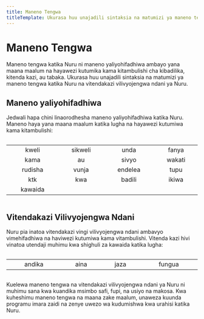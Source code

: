 ```yaml
---
title: Maneno Tengwa
titleTemplate: Ukurasa huu unajadili sintaksia na matumizi ya maneno tengwa katika Nuru na vitendakazi vilivyojengwa ndani ya Nuru.
---
```


# Maneno Tengwa

Maneno tengwa katika Nuru ni maneno yaliyohifadhiwa ambayo yana maana maalum na hayawezi kutumika kama kitambulishi cha kibadilika, kitenda kazi, au tabaka. Ukurasa huu unajadili sintaksia na matumizi ya maneno tengwa katika Nuru na vitendakazi vilivyojengwa ndani ya Nuru.

## Maneno yaliyohifadhiwa

Jedwali hapa chini linaorodhesha maneno yaliyohifadhiwa katika Nuru. Maneno haya yana maana maalum katika lugha na hayawezi kutumiwa kama kitambulishi:

<table style="display: inline-table; width: 100%; text-align: center">
<tbody>
  <tr>
    <td>kweli</td>
    <td>sikweli</td>
    <td>unda</td>
    <td>fanya</td>
  </tr>
  <tr>
    <td>kama</td>
    <td>au</td>
    <td>sivyo</td>
    <td>wakati</td>
  </tr>
  <tr>
    <td>rudisha</td>
    <td>vunja</td>
    <td>endelea</td>
    <td>tupu</td>
  </tr>
  <tr>
    <td>ktk</td>
    <td>kwa</td>
    <td>badili</td>
    <td>ikiwa</td>
  </tr>
  <tr>
    <td>kawaida</td>
    <td></td>
    <td></td>
    <td></td>
  </tr>
</tbody>
</table>

## Vitendakazi Vilivyojengwa Ndani

Nuru pia inatoa vitendakazi vingi vilivyojengwa ndani ambavyo vimehifadhiwa na haviwezi kutumiwa kama vitambulishi. Vitenda kazi hivi vinatoa utendaji muhimu kwa shighuli za kawaida katika lugha:

<table style="display: inline-table; width: 100%; text-align: center">
<tbody>
<tr>
    <td>andika</td>
    <td>aina</td>
    <td>jaza</td>
    <td>fungua</td>
  </tr>
</tbody>
</table>

Kuelewa maneno tengwa na vitendakazi vilivyojengwa ndani ya Nuru ni muhimu sana kwa kuandika msimbo safi, fupi, na usiyo na makosa. Kwa kuheshimu maneno tengwa na maana zake maalum, unaweza kuunda programu imara zaidi na zenye uwezo wa kudumishwa kwa urahisi katika Nuru.
